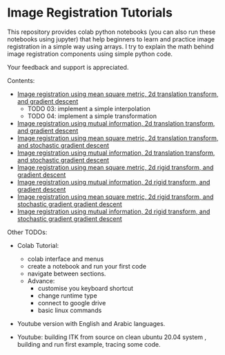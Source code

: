 # Image Registration Tutorials

This repository provides colab python notebooks (you can also run these notebooks using jupyter) that help beginners to learn and practice image registration in a simple way using arrays. I try to explain the math behind image registration components using simple python code.

Your feedback and support is appreciated. 

Contents: 

* [Image registration using mean square metric, 2d translation transform, and gradient descent](https://github.com/MedicalImageAnalysisTutorials/ImageRegistrationTutorial/blob/master/m2p_image_registration_example_mse_translation_GradientDescent.ipynb)
  - TODO 03: implement a simple interpolation
  - TODO 04: implement a simple transformation
* [Image registration using mutual information, 2d translation transform, and gradient descent]()
* [Image registration using mean square metric, 2d translation transform, and stochastic gradient descent]()
* [Image registration using mutual information, 2d translation transform, and stochastic gradient descent]()
* [Image registration using mean square metric, 2d rigid transform, and gradient descent]()
* [Image registration using mutual information, 2d rigid transform, and gradient descent]()
* [Image registration using mean square metric, 2d rigid transform, and stochastic gradient gradient descent]()
* [Image registration using mutual information, 2d rigid transform, and stochastic gradient gradient descent]()


Other TODOs:
- Colab Tutorial:
  - colab interface and menus 
  - create a notebook and run your first code
  - navigate between sections.
  - Advance: 
    - customise you keyboard shortcut
    - change runtime type
    - connect to google drive
    - basic linux commands

- Youtube version with English and Arabic languages.
- Youtube: building ITK from source on clean ubuntu 20.04 system , building and run first example, tracing some code.




  
